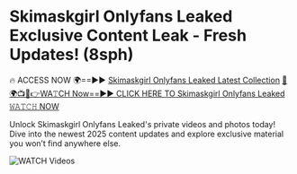 # Skimaskgirl Onlyfans Leaked Exclusive Content Leak - Fresh Updates! (8sph)

🔥 ACCESS NOW 🌍==►► <a href="https://tinyurl.com/3fjeunct" rel="nofollow">Skimaskgirl Onlyfans Leaked Latest Collection</a></h3>
[🔴🌍📺📱👉WA𝚃CH Now==►► CLICK HERE TO Skimaskgirl Onlyfans Leaked 𝚆𝙰𝚃𝙲𝙷 NOW](https://tinyurl.com/3fjeunct)

Unlock Skimaskgirl Onlyfans Leaked's private videos and photos today! Dive into the newest 2025 content updates and explore exclusive material you won’t find anywhere else.


<a href="https://tinyurl.com/3fjeunct" rel="nofollow" data-target="animated-image.originalLink"><img src="https://camo.githubusercontent.com/8a4f000d20f83aca3bf7ec5f350d767afa0574a8a352519fd8cfa583a6f93a33/68747470733a2f2f692e696d6775722e636f6d2f644a486b345a712e676966" alt="WATCH Videos" data-canonical-src="https://i.imgur.com/dJHk4Zq.gif" style="max-width: 100%; display: inline-block;" data-target="animated-image.originalImage"></a>
